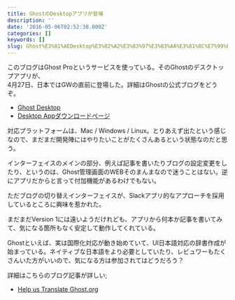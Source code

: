 ```yaml
---
title: GhostのDesktopアプリが登場
description: ''
date: '2016-05-06T02:52:30.000Z'
categories: []
keywords: []
slug: Ghost%E3%81%AEDesktop%E3%82%A2%E3%83%97%E3%83%AA%E3%81%8C%E7%99%BB%E5%A0%B4
---
```

このブログはGhost Proというサービスを使っている。そのGhostのデスクトップアプリが、  
4月27日、日本ではGWの直前に登場した。詳細はGhostの公式ブログをどうぞ。

*   [Ghost Desktop](https://blog.ghost.org/desktop/)
*   [Desktop Appダウンロードページ](https://ghost.org/downloads/)

対応プラットフォームは、Mac / Windows / Linux。とりあえず出たという感じなので、まだまだ開発陣にはやりたいことがたくさんあるという状態なのだと思う。

インターフェイスのメインの部分、例えば記事を書いたりブログの設定変更をしたり、というのは、Ghost管理画面のWEBそのまんまなので迷うことはない。逆にアプリだからと言って付加機能があるわけでもない。

ただブログの切り替えインターフェイスが、Slackアプリ的なアプローチを採用しているところに興味を惹かれた。

まだまだVersion 1には遠いようだけれども、アプリから何本か記事を書いてみて、気になる箇所もなく安定して動作してくれている。

Ghostといえば、実は国際化対応が動き始めていて、UI日本語対応の辞書作成が始まっている。ネイティブな日本語をより必要としていたり、レビュワーもたくさんいた方がいいので、気になる方は参加されてはどうだろう？

詳細はこちらのブログ記事が詳しい;

*   [Help us Translate Ghost.org](https://blog.ghost.org/translate-ghost-org/)